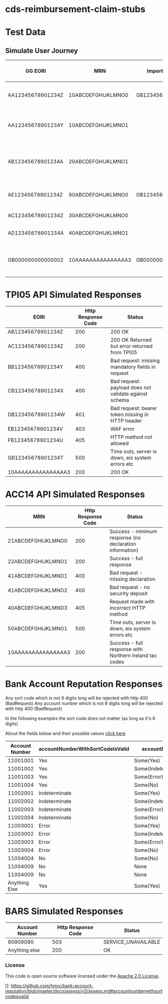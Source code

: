 # cds-reimbursement-claim-stubs

# Test Data

## Simulate User Journey

| GG EORI           | MRN                | Importer EORI     | Declarant EORI    | Declaration Response                  | Claim Submission Response                               |
|-------------------|--------------------|-------------------|-------------------|---------------------------------------|---------------------------------------------------------|
| AA12345678901234Z | 10ABCDEFGHIJKLMNO0 | GB123456789012345 | GB123456789012345 | Eori numbers match - full response    | Successful submission                                   |
| AA12345678901234Y | 10ABCDEFGHIJKLMNO1 |                   |                   | Eori numbers match - partial response | Successful submission                                   |
| AB12345678901234A | 20ABCDEFGHIJKLMNO1 |                   |                   | Eori numbers match - partial response | Successful submission but error response inside payload |
| AE12345678901234Z | 90ABCDEFGHIJKLMNO0 | GB123456789012345 | GB123456789012345 | Eori numbers match - full response    | Failed submission                                       |
| AC12345678901234Z | 30ABCDEFGHIJKLMNO0 |                   |                   | Eori not present                      | Successful submission                                   |
| AD12345678901234A | 40ABCDEFGHIJKLMNO1 |                   |                   | Eori present but no match             | Successful submission                                   |
| GB000000000000002 | 10AAAAAAAAAAAAAAA3 | GB000000000000002 | GB000000000000002 | Eori numbers match - Northern Ireland | Successful submission                                   |

# TPI05 API Simulated Responses

|EORI|Http Response Code| Status
|---|---|---|
|AB12345678901234Z|200| 200 OK  |
|AC12345678901234Z|200| 200 OK Returned but error returned from TPI05 |
|BB12345678901234Y|400| Bad request: missing mandatory fields in request|
|CB12345678901234X|400| Bad request: payload does not validate against schema |
|DB12345678901234W|401| Bad request: bearer token missing in HTTP header|
|EB12345678901234V|403| WAF error|
|FB12345678901234U|405| HTTP method not allowed|
|GB12345678901234T|500| Time outs, server is down, eis system errors etc|
|10AAAAAAAAAAAAAAA3|200| 200 OK|

# ACC14 API Simulated Responses

|MRN|Http Response Code| Status |
|---|---|---|
|21ABCDEFGHIJKLMNO0|200| Success - minimum response (no declaration information)
|22ABCDEFGHIJKLMNO1|200| Success - full response |
|41ABCDEFGHIJKLMNO1|400| Bad request - missing declaration |
|41ABCDEFGHIJKLMNO2|400| Bad request - no security deposit |
|40ABCDEFGHIJKLMNO3|405| Request made with incorrect HTTP method |
|50ABCDEFGHIJKLMNO1|500| Time outs, server is down, eis system errors etc  |
|10AAAAAAAAAAAAAAA3|200| Success - full response with Northern Ireland tax codes|


# Bank Account Reputation Responses
Any sort code which is not 6 digits long will be rejected with http 400 (BadRequest)
Any account number which is not 8 digits long will be rejected with http 400 (BadRequest)

In the following examples the sort code does not matter (as long as it's 6 digits)

About the fields below and their possible values [click here](https://github.com/hmrc/bank-account-reputation/blob/master/docs/assess/v3/assess.md#accountnumberwithsortcodeisvalid)

|Account Number| accountNumberWithSortCodeIsValid | accountExists |
|---|---|---|
|11001001|Yes | Some(Yes)|
|11001002|Yes | Some(Indeterminate)|
|11001003|Yes | Some(Error)|
|11001004|Yes | Some(No)|
|11002001|Indeterminate | Some(Yes)|
|11002002|Indeterminate | Some(Indeterminate)|
|11002003|Indeterminate | Some(Error)|
|11002004|Indeterminate | Some(No)|
|11003001|Error | Some(Yes)|
|11003002|Error | Some(Indeterminate)|
|11003003|Error | Some(Error)|
|11003004|Error | Some(No)|
|11004004|No | Some(No)|
|11004009|No | None|
|11004009|No | None|
|Anything Else|Yes|Some(Yes)|

# BARS Simulated Responses

| Account Number                  | Http Response Code | Status                    |
|---------------------------------|-------------------|---------------------------|
| 90909090                        | 503             | SERVICE_UNAVAILABLE       
| Anything else | 200               | OK |



### License

This code is open source software licensed under the [Apache 2.0 License]("http://www.apache.org/licenses/LICENSE-2.0.html").


[]: https://github.com/hmrc/bank-account-reputation/blob/master/docs/assess/v3/assess.md#accountnumberwithsortcodeisvalid